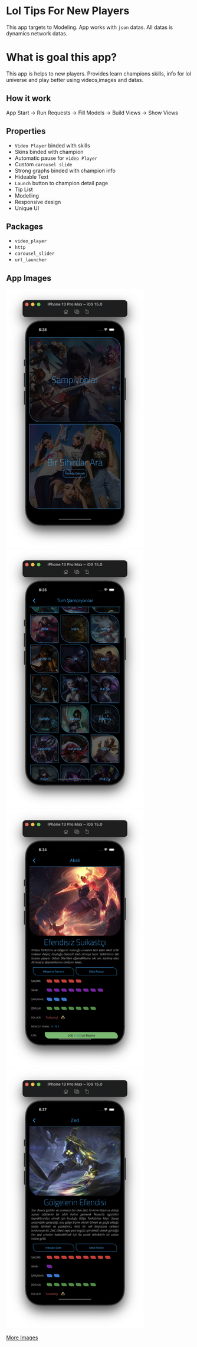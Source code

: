 # Lol Tips For New Players

<p>
 This app targets to Modeling. App works with <code>json</code> datas. All datas is dynamics network datas.
</p>

# What is goal this app?
<p>
 This app is helps to new players. Provides learn champions skills, info for lol universe and play better using videos,images and datas. 
</p>

## How it work
<p>
App Start -> Run Requests -> Fill Models -> Build Views -> Show Views
</p>

## Properties

+ <code>Video Player</code> binded with skills
+ Skins binded with champion
+ Automatic pause for <code>video Player</code>
+ Custom <code>carousel slide</code> 
+ Strong graphs binded with champion info
+ Hideable Text
+ <code>Launch</code> button to champion detail page
+ Tip List
+ Modelling
+ Responsive design
+ Unique UI

## Packages

+ <code>video_player</code>
+ <code>http</code>
+ <code>carousel_slider</code>
+ <code>url_launcher</code>

## App Images
<img src="https://github.com/devmehmetates/Lol-Tips/blob/main/GithubSS/Ekran_Resmi_2021-09-27_20.38.06.png" width ="372.8" height= "702.4"> <img src="https://github.com/devmehmetates/Lol-Tips/blob/main/GithubSS/Ekran_Resmi_2021-09-27_20.35.22.png" width ="372.8" height= "702.4"> <img src="https://github.com/devmehmetates/Lol-Tips/blob/main/GithubSS/Ekran_Resmi_2021-09-27_20.34.43.png" width ="372.8" height= "702.4"> <img src="https://github.com/devmehmetates/Lol-Tips/blob/main/GithubSS/Ekran_Resmi_2021-09-27_20.37.03.png" width ="372.8" height= "702.4">

<a href="https://github.com/devmehmetates/Lol-Tips/tree/main/GithubSS"> More Images </a>
